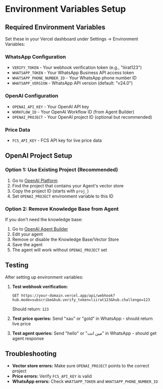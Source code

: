 # Environment Variables Setup

## Required Environment Variables

Set these in your Vercel dashboard under Settings → Environment Variables:

### WhatsApp Configuration
- `VERIFY_TOKEN` - Your webhook verification token (e.g., "liirat123")
- `WHATSAPP_TOKEN` - Your WhatsApp Business API access token
- `WHATSAPP_PHONE_NUMBER_ID` - Your WhatsApp phone number ID
- `WHATSAPP_VERSION` - WhatsApp API version (default: "v24.0")

### OpenAI Configuration
- `OPENAI_API_KEY` - Your OpenAI API key
- `WORKFLOW_ID` - Your OpenAI Workflow ID (from Agent Builder)
- `OPENAI_PROJECT` - Your OpenAI project ID (optional but recommended)

### Price Data
- `FCS_API_KEY` - FCS API key for live price data

## OpenAI Project Setup

### Option 1: Use Existing Project (Recommended)
1. Go to [OpenAI Platform](https://platform.openai.com/projects)
2. Find the project that contains your Agent's vector store
3. Copy the project ID (starts with `proj_`)
4. Set `OPENAI_PROJECT` environment variable to this ID

### Option 2: Remove Knowledge Base from Agent
If you don't need the knowledge base:
1. Go to [OpenAI Agent Builder](https://platform.openai.com/agents)
2. Edit your agent
3. Remove or disable the Knowledge Base/Vector Store
4. Save the agent
5. The agent will work without `OPENAI_PROJECT` set

## Testing

After setting up environment variables:

1. **Test webhook verification:**
   ```
   GET https://your-domain.vercel.app/api/webhook?hub.mode=subscribe&hub.verify_token=liirat123&hub.challenge=123
   ```
   Should return: `123`

2. **Test price queries:**
   Send "xau" or "gold" in WhatsApp - should return live price

3. **Test agent queries:**
   Send "hello" or "مين انت" in WhatsApp - should get agent response

## Troubleshooting

- **Vector store errors:** Make sure `OPENAI_PROJECT` points to the correct project
- **Price errors:** Verify `FCS_API_KEY` is valid
- **WhatsApp errors:** Check `WHATSAPP_TOKEN` and `WHATSAPP_PHONE_NUMBER_ID`